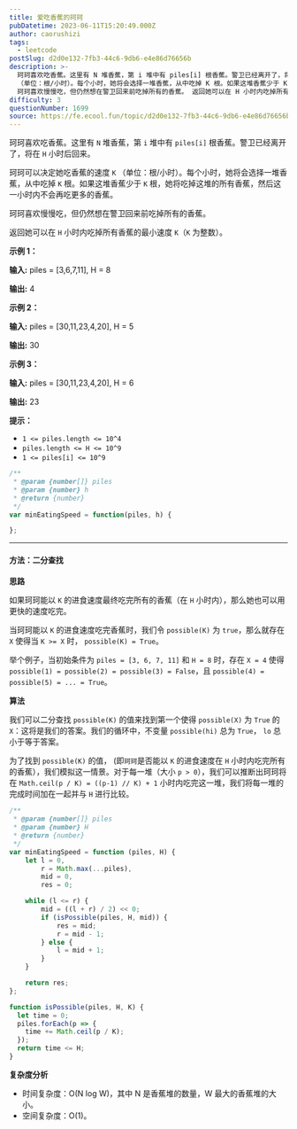 ```yaml
---
title: 爱吃香蕉的珂珂
pubDatetime: 2023-06-11T15:20:49.000Z
author: caorushizi
tags:
  - leetcode
postSlug: d2d0e132-7fb3-44c6-9db6-e4e86d76656b
description: >-
  珂珂喜欢吃香蕉。这里有 N 堆香蕉，第 i 堆中有 piles[i] 根香蕉。警卫已经离开了，将在 H 小时后回来。 珂珂可以决定她吃香蕉的速度 K
  （单位：根/小时）。每个小时，她将会选择一堆香蕉，从中吃掉 K 根。如果这堆香蕉少于 K 根，她将吃掉这堆的所有香蕉，然后这一小时内不会再吃更多的香蕉。
  珂珂喜欢慢慢吃，但仍然想在警卫回来前吃掉所有的香蕉。 返回她可以在 H 小时内吃掉所有香蕉的最小
difficulty: 3
questionNumber: 1699
source: https://fe.ecool.fun/topic/d2d0e132-7fb3-44c6-9db6-e4e86d76656b
---
```


珂珂喜欢吃香蕉。这里有 `N` 堆香蕉，第 `i` 堆中有 `piles[i]` 根香蕉。警卫已经离开了，将在 `H` 小时后回来。

珂珂可以决定她吃香蕉的速度 `K` （单位：根/小时）。每个小时，她将会选择一堆香蕉，从中吃掉 `K` 根。如果这堆香蕉少于 `K` 根，她将吃掉这堆的所有香蕉，然后这一小时内不会再吃更多的香蕉。 

珂珂喜欢慢慢吃，但仍然想在警卫回来前吃掉所有的香蕉。

返回她可以在 `H` 小时内吃掉所有香蕉的最小速度 `K`（`K` 为整数）。

**示例 1：**

**输入:** piles = [3,6,7,11], H = 8

**输出:** 4

**示例 2：**

**输入:** piles = [30,11,23,4,20], H = 5

**输出:** 30

**示例 3：**

**输入:** piles = [30,11,23,4,20], H = 6

**输出:** 23

**提示：**

* `1 <= piles.length <= 10^4`
* `piles.length <= H <= 10^9`
* `1 <= piles[i] <= 10^9`

```js
/**
 * @param {number[]} piles
 * @param {number} h
 * @return {number}
 */
var minEatingSpeed = function(piles, h) {

};
```

---

#### 方法：二分查找

**思路**

如果珂珂能以 `K` 的进食速度最终吃完所有的香蕉（在 `H` 小时内），那么她也可以用更快的速度吃完。

当珂珂能以 `K` 的进食速度吃完香蕉时，我们令 `possible(K)` 为 `true`，那么就存在 `X` 使得当 `K >= X` 时， `possible(K) = True`。

举个例子，当初始条件为 `piles = [3, 6, 7, 11]` 和 `H = 8` 时，存在 `X = 4` 使得 `possible(1) = possible(2) = possible(3) = False`，且 `possible(4) = possible(5) = ... = True`。

**算法**

我们可以二分查找 `possible(K)` 的值来找到第一个使得 `possible(X)` 为 `True` 的 `X`：这将是我们的答案。我们的循环中，不变量 `possible(hi)` 总为 `True`， `lo` 总小于等于答案。

为了找到 `possible(K)` 的值， (即`珂珂`是否能以 `K` 的进食速度在 `H` 小时内吃完所有的香蕉），我们模拟这一情景。对于每一堆（大小 `p > 0`），我们可以推断出珂珂将在 `Math.ceil(p / K) = ((p-1) // K) + 1` 小时内吃完这一堆，我们将每一堆的完成时间加在一起并与 `H` 进行比较。

```js
/**
 * @param {number[]} piles
 * @param {number} H
 * @return {number}
 */
var minEatingSpeed = function (piles, H) {
    let l = 0,
        r = Math.max(...piles),
        mid = 0,
        res = 0;

    while (l <= r) {
        mid = ((l + r) / 2) << 0;
        if (isPossible(piles, H, mid)) {
            res = mid;
            r = mid - 1;
        } else {
            l = mid + 1;
        }
    }

    return res;
};

function isPossible(piles, H, K) {
  let time = 0;
  piles.forEach(p => {
    time += Math.ceil(p / K);
  });
  return time <= H;
}
```


**复杂度分析**

* 时间复杂度：O(N log W)，其中 N 是香蕉堆的数量，W 最大的香蕉堆的大小。
* 空间复杂度：O(1)。
